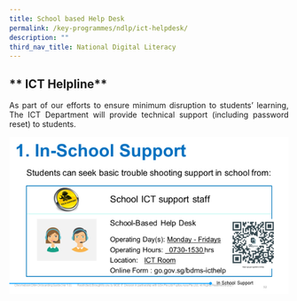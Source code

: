 ```yaml
---
title: School based Help Desk
permalink: /key-programmes/ndlp/ict-helpdesk/
description: ""
third_nav_title: National Digital Literacy
---
```

## ** ICT Helpline**

<p style="text-align:justify">As part of our efforts to ensure minimum disruption to students’ learning,  The ICT Department will provide technical support (including password reset) to students. </p>


![](/images/Keyprogrammes/Ndlp/41-acer-device-support-01.png)